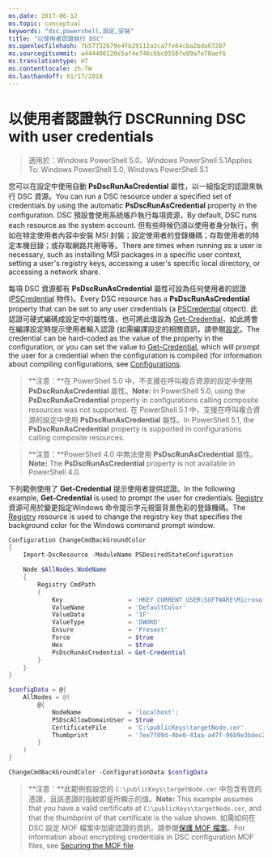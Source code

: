 ```yaml
---
ms.date: 2017-06-12
ms.topic: conceptual
keywords: "dsc,powershell,設定,安裝"
title: "以使用者認證執行 DSC"
ms.openlocfilehash: 7b57732679e4fb29112a3ca7fe64cba2bda67207
ms.sourcegitcommit: a444406120e5af4e746cbbc0558fe89a7e78aef6
ms.translationtype: HT
ms.contentlocale: zh-TW
ms.lasthandoff: 01/17/2018
---
```

# <a name="running-dsc-with-user-credentials"></a><span data-ttu-id="b9723-103">以使用者認證執行 DSC</span><span class="sxs-lookup"><span data-stu-id="b9723-103">Running DSC with user credentials</span></span> 

> <span data-ttu-id="b9723-104">適用於：Windows PowerShell 5.0、Windows PowerShell 5.1</span><span class="sxs-lookup"><span data-stu-id="b9723-104">Applies To: Windows PowerShell 5.0, Windows PowerShell 5.1</span></span>

<span data-ttu-id="b9723-105">您可以在設定中使用自動 **PsDscRunAsCredential** 屬性，以一組指定的認證來執行 DSC 資源。</span><span class="sxs-lookup"><span data-stu-id="b9723-105">You can run a DSC resource under a specified set of credentials by using the automatic **PsDscRunAsCredential** property in the configuration.</span></span> <span data-ttu-id="b9723-106">DSC 預設會使用系統帳戶執行每項資源，</span><span class="sxs-lookup"><span data-stu-id="b9723-106">By default, DSC runs each resource as the system account.</span></span>
<span data-ttu-id="b9723-107">但有些時候仍須以使用者身分執行，例如在特定使用者內容中安裝 MSI 封裝；設定使用者的登錄機碼；存取使用者的特定本機目錄；或存取網路共用等等。</span><span class="sxs-lookup"><span data-stu-id="b9723-107">There are times when running as a user is necessary, such as installing MSI packages in a specific user context, setting a user's registry keys, accessing a user's specific local directory, or accessing a network share.</span></span>

<span data-ttu-id="b9723-108">每項 DSC 資源都有 **PsDscRunAsCredential** 屬性可設為任何使用者的認證 ([PSCredential](https://msdn.microsoft.com/en-us/library/ms572524(v=VS.85).aspx) 物件)。</span><span class="sxs-lookup"><span data-stu-id="b9723-108">Every DSC resource has a **PsDscRunAsCredential** property that can be set to any user credentials (a [PSCredential](https://msdn.microsoft.com/en-us/library/ms572524(v=VS.85).aspx) object).</span></span>
<span data-ttu-id="b9723-109">此認證可硬式編碼成設定中的屬性值，也可將此值設為 [Get-Credential](https://technet.microsoft.com/en-us/library/hh849815.aspx)，如此將會在編譯設定時提示使用者輸入認證 (如需編譯設定的相關資訊，請參閱[設定](configurations.md)。</span><span class="sxs-lookup"><span data-stu-id="b9723-109">The credential can be hard-coded as the value of the property in the configuration, or you can set the value to [Get-Credential](https://technet.microsoft.com/en-us/library/hh849815.aspx), which will prompt the user for a credential when the configuration is compiled (for information about compiling configurations, see [Configurations](configurations.md).</span></span>

><span data-ttu-id="b9723-110">**注意︰**在 PowerShell 5.0 中，不支援在呼叫複合資源的設定中使用 **PsDscRunAsCredential** 屬性。</span><span class="sxs-lookup"><span data-stu-id="b9723-110">**Note:** In PowerShell 5.0, using the **PsDscRunAsCredential** property in configurations calling composite resources was not supported.</span></span> 
><span data-ttu-id="b9723-111">在 PowerShell 5.1 中，支援在呼叫複合資源的設定中使用 **PsDscRunAsCredential** 屬性。</span><span class="sxs-lookup"><span data-stu-id="b9723-111">In PowerShell 5.1, the **PsDscRunAsCredential** property is supported in configurations calling composite resources.</span></span>

><span data-ttu-id="b9723-112">**注意：**PowerShell 4.0 中無法使用 **PsDscRunAsCredential** 屬性。</span><span class="sxs-lookup"><span data-stu-id="b9723-112">**Note:** The **PsDscRunAsCredential** property is not available in PowerShell 4.0.</span></span>

<span data-ttu-id="b9723-113">下列範例使用了 **Get-Credential** 提示使用者提供認證。</span><span class="sxs-lookup"><span data-stu-id="b9723-113">In the following example, **Get-Credential** is used to prompt the user for credentials.</span></span> <span data-ttu-id="b9723-114">[Registry](registryResource.md) 資源可用於變更指定Windows 命令提示字元視窗背景色彩的登錄機碼。</span><span class="sxs-lookup"><span data-stu-id="b9723-114">The [Registry](registryResource.md) resource is used to change the registry key that specifies the background color for the Windows command prompt window.</span></span>

```powershell
Configuration ChangeCmdBackGroundColor
{
    Import-DscResource -ModuleName PSDesiredStateConfiguration

    Node $AllNodes.NodeName
    {
        Registry CmdPath
        {
            Key                  = 'HKEY_CURRENT_USER\SOFTWARE\Microsoft\Command Processor'
            ValueName            = 'DefaultColor'
            ValueData            = '1F'
            ValueType            = 'DWORD'
            Ensure               = 'Present'
            Force                = $true
            Hex                  = $true
            PsDscRunAsCredential = Get-Credential
        }
    }
}

$configData = @{
    AllNodes = @(
        @{
            NodeName             = 'localhost';
            PSDscAllowDomainUser = $true
            CertificateFile      = 'C:\publicKeys\targetNode.cer'
            Thumbprint           = '7ee7f09d-4be0-41aa-a47f-96b9e3bdec25'
        }
    )
}

ChangeCmdBackGroundColor -ConfigurationData $configData
```
><span data-ttu-id="b9723-115">**注意︰**此範例假設您的 `C:\publicKeys\targetNode.cer` 中包含有效的憑證，且該憑證的指紋即是所顯示的值。</span><span class="sxs-lookup"><span data-stu-id="b9723-115">**Note:** This example assumes that you have a valid certificate at `C:\publicKeys\targetNode.cer`, and that the thumbprint of that certificate is the value shown.</span></span>
><span data-ttu-id="b9723-116">如需如何在 DSC 設定 MOF 檔案中加密認證的資訊，請參閱[保護 MOF 檔案](secureMOF.md)。</span><span class="sxs-lookup"><span data-stu-id="b9723-116">For information about encrypting credentials in DSC configuration MOF files, see [Securing the MOF file](secureMOF.md).</span></span>

